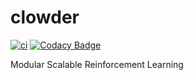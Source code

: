 # clowder

[![ci](https://github.com/Catwork-LLC/clowder/actions/workflows/build-docker.yml/badge.svg)](https://github.com/Catwork-LLC/clowder/actions/workflows/build-docker.yml)
[![Codacy Badge](https://api.codacy.com/project/badge/Grade/97ad9a705c2549818906ca1dbde13030)](https://app.codacy.com/gh/Catwork-LLC/clowder?utm_source=github.com&utm_medium=referral&utm_content=Catwork-LLC/clowder&utm_campaign=Badge_Grade)


Modular Scalable Reinforcement Learning
